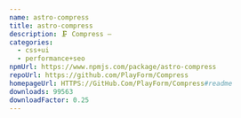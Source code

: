 ```yaml
---
name: astro-compress
title: astro-compress
description: 🗜️ Compress —
categories:
  - css+ui
  - performance+seo
npmUrl: https://www.npmjs.com/package/astro-compress
repoUrl: https://github.com/PlayForm/Compress
homepageUrl: HTTPS://GitHub.Com/PlayForm/Compress#readme
downloads: 99563
downloadFactor: 0.25
---
```

